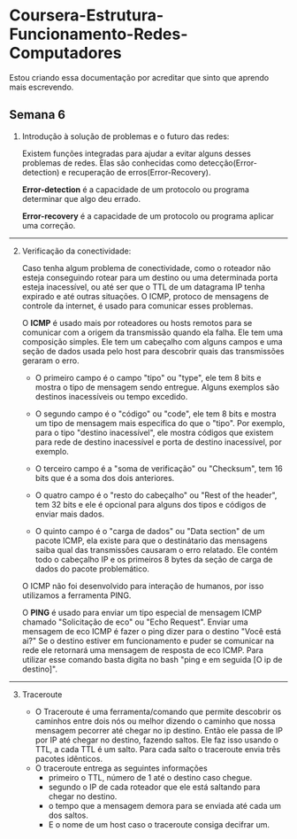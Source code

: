 # Coursera-Estrutura-Funcionamento-Redes-Computadores
Estou criando essa documentação por acreditar que sinto que aprendo mais escrevendo.

## Semana 6

1. Introdução à solução de problemas e o futuro das redes:

   Existem funções integradas para ajudar a evitar alguns desses problemas de redes. Elas são conhecidas como detecção(Error-detection) e recuperação de erros(Error-Recovery).
   
   **Error-detection** é a capacidade de um protocolo ou programa determinar que algo deu errado.
   
   **Error-recovery** é a capacidade de um protocolo ou programa aplicar uma correção.

-------------------------------------------------------------------------------------------------------------------------------------------------------
2. Verificação da conectividade:

   Caso tenha algum problema de conectividade, como o roteador não esteja conseguindo rotear para um destino ou uma determinada porta esteja inacessível, ou até ser que o TTL de um datagrama IP tenha expirado e até outras situações. O ICMP, protoco de mensagens de controle da internet, é usado para comunicar esses problemas.
   
   O **ICMP** é usado mais por roteadores ou hosts remotos para se comunicar com a origem da transmissão quando ela falha. Ele tem uma composição simples. Ele tem um cabeçalho com alguns campos e uma seção de dados usada pelo host para descobrir quais das transmissões geraram o erro.
   
   - O primeiro campo é o campo "tipo" ou "type", ele tem 8 bits e mostra o tipo de mensagem sendo entregue. Alguns exemplos são destinos inacessíveis ou tempo excedido.
   
   - O segundo campo é o "código" ou "code",  ele tem 8 bits e mostra um tipo de mensagem mais especifica do que o "tipo". Por exemplo, para o tipo "destino inacessível", ele mostra códigos que existem para rede de destino inacessível e porta de destino inacessível, por exemplo.
   
   - O terceiro campo é a "soma de verificação" ou "Checksum", tem 16 bits que é a soma dos dois anteriores.
   
   - O quatro campo é o "resto do cabeçalho" ou "Rest of the header", tem 32 bits e ele é opcional para alguns dos tipos e códigos de enviar mais dados.
   
   - O quinto campo é o "carga de dados" ou "Data section" de um pacote ICMP, ela existe para que o destinátario das mensagens saiba qual das transmissões causaram o erro relatado. Ele contém todo o cabeçalho IP e os primeiros 8 bytes da seção de carga de dados do pacote problemático.
   
   O ICMP não foi desenvolvido para interação de humanos, por isso utilizamos a ferramenta PING.
   
   O **PING** é usado para enviar um tipo especial de mensagem ICMP chamado "Solicitação de eco" ou "Echo Request". Enviar uma mensagem de eco ICMP é fazer o ping dizer para o destino "Você está ai?" Se o destino estiver em funcionamento e puder se comunicar na rede ele retornará uma mensagem de resposta de eco ICMP.
   Para utilizar esse comando basta digita no bash "ping e em seguida [O ip de destino]".

---------------------------------------------------------------------------------------

3. Traceroute

   - O Traceroute é uma ferramenta/comando que permite descobrir os caminhos entre dois nós ou melhor dizendo o caminho que nossa mensagem pecorrer até chegar no ip destino. Então ele passa de IP por IP até chegar no destino, fazendo saltos. Ele faz isso usando o TTL, a cada TTL é um salto. Para cada salto o traceroute envia três pacotes idênticos.
   - O traceroute entrega as seguintes informações
      - primeiro o TTL, número de 1 até o destino caso chegue.
      - segundo o IP de cada roteador que ele está saltando para chegar no destino.
      - o tempo que a mensagem demora para se enviada até cada um dos saltos.
      - E o nome de um host caso o traceroute consiga decifrar um.


